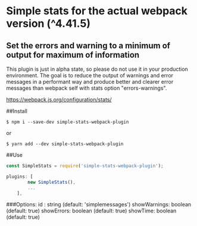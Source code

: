 # Simple stats for the actual webpack version (^4.41.5)
## Set the errors and warning to a minimum of output for maximum of information

This plugin is just in alpha state, so please do not use it in your production environment.
The goal is to reduce the output of warnings and error messages in a performant 
way and produce better and clearer error messages than webpack self with stats option 
"errors-warnings".

https://webpack.js.org/configuration/stats/

##Install
```npm
$ npm i --save-dev simple-stats-webpack-plugin
```
or
```yarn
$ yarn add --dev simple-stats-webpack-plugin
```

##Use

```js
const SimpleStats = require('simple-stats-webpack-plugin');
```

```js
plugins: [
        new SimpleStats(),
        ...
    ],
```
 ###Options:
    id : string (default: 'simplemessages') 
    showWarnings: boolean (default: true)
    showErrors: boolean (default: true)
    showTime: boolean (default: true)